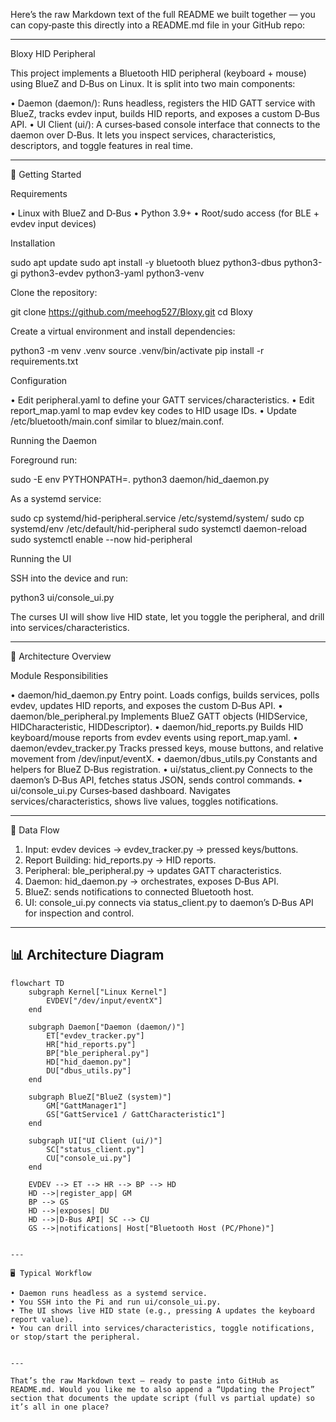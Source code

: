 Here’s the raw Markdown text of the full README we built together — you can copy‑paste this directly into a README.md file in your GitHub repo:

---

Bloxy HID Peripheral

This project implements a Bluetooth HID peripheral (keyboard + mouse) using BlueZ and D‑Bus on Linux.
It is split into two main components:

• Daemon (daemon/): Runs headless, registers the HID GATT service with BlueZ, tracks evdev input, builds HID reports, and exposes a custom D‑Bus API.
• UI Client (ui/): A curses‑based console interface that connects to the daemon over D‑Bus. It lets you inspect services, characteristics, descriptors, and toggle features in real time.


---

🚀 Getting Started

Requirements

• Linux with BlueZ and D‑Bus
• Python 3.9+
• Root/sudo access (for BLE + evdev input devices)


Installation

sudo apt update
sudo apt install -y bluetooth bluez python3-dbus python3-gi python3-evdev python3-yaml python3-venv


Clone the repository:

git clone https://github.com/meehog527/Bloxy.git
cd Bloxy


Create a virtual environment and install dependencies:

python3 -m venv .venv
source .venv/bin/activate
pip install -r requirements.txt


Configuration

• Edit peripheral.yaml to define your GATT services/characteristics.
• Edit report_map.yaml to map evdev key codes to HID usage IDs.
• Update /etc/bluetooth/main.conf similar to bluez/main.conf.


Running the Daemon

Foreground run:

sudo -E env PYTHONPATH=. python3 daemon/hid_daemon.py


As a systemd service:

sudo cp systemd/hid-peripheral.service /etc/systemd/system/
sudo cp systemd/env /etc/default/hid-peripheral
sudo systemctl daemon-reload
sudo systemctl enable --now hid-peripheral


Running the UI

SSH into the device and run:

python3 ui/console_ui.py


The curses UI will show live HID state, let you toggle the peripheral, and drill into services/characteristics.

---

🧩 Architecture Overview

Module Responsibilities

• daemon/hid_daemon.py
Entry point. Loads configs, builds services, polls evdev, updates HID reports, and exposes the custom D‑Bus API.
• daemon/ble_peripheral.py
Implements BlueZ GATT objects (HIDService, HIDCharacteristic, HIDDescriptor).
• daemon/hid_reports.py
Builds HID keyboard/mouse reports from evdev events using report_map.yaml.
• daemon/evdev_tracker.py
Tracks pressed keys, mouse buttons, and relative movement from /dev/input/eventX.
• daemon/dbus_utils.py
Constants and helpers for BlueZ D‑Bus registration.
• ui/status_client.py
Connects to the daemon’s D‑Bus API, fetches status JSON, sends control commands.
• ui/console_ui.py
Curses‑based dashboard. Navigates services/characteristics, shows live values, toggles notifications.


---

🔄 Data Flow

1. Input: evdev devices → evdev_tracker.py → pressed keys/buttons.
2. Report Building: hid_reports.py → HID reports.
3. Peripheral: ble_peripheral.py → updates GATT characteristics.
4. Daemon: hid_daemon.py → orchestrates, exposes D‑Bus API.
5. BlueZ: sends notifications to connected Bluetooth host.
6. UI: console_ui.py connects via status_client.py to daemon’s D‑Bus API for inspection and control.


---

## 📊 Architecture Diagram

```mermaid
flowchart TD
    subgraph Kernel["Linux Kernel"]
        EVDEV["/dev/input/eventX"]
    end

    subgraph Daemon["Daemon (daemon/)"]
        ET["evdev_tracker.py"]
        HR["hid_reports.py"]
        BP["ble_peripheral.py"]
        HD["hid_daemon.py"]
        DU["dbus_utils.py"]
    end

    subgraph BlueZ["BlueZ (system)"]
        GM["GattManager1"]
        GS["GattService1 / GattCharacteristic1"]
    end

    subgraph UI["UI Client (ui/)"]
        SC["status_client.py"]
        CU["console_ui.py"]
    end

    EVDEV --> ET --> HR --> BP --> HD
    HD -->|register_app| GM
    BP --> GS
    HD -->|exposes| DU
    HD -->|D-Bus API| SC --> CU
    GS -->|notifications| Host["Bluetooth Host (PC/Phone)"]


---

🖥️ Typical Workflow

• Daemon runs headless as a systemd service.
• You SSH into the Pi and run ui/console_ui.py.
• The UI shows live HID state (e.g., pressing A updates the keyboard report value).
• You can drill into services/characteristics, toggle notifications, or stop/start the peripheral.


---

That’s the raw Markdown text — ready to paste into GitHub as README.md. Would you like me to also append a “Updating the Project” section that documents the update script (full vs partial update) so it’s all in one place?